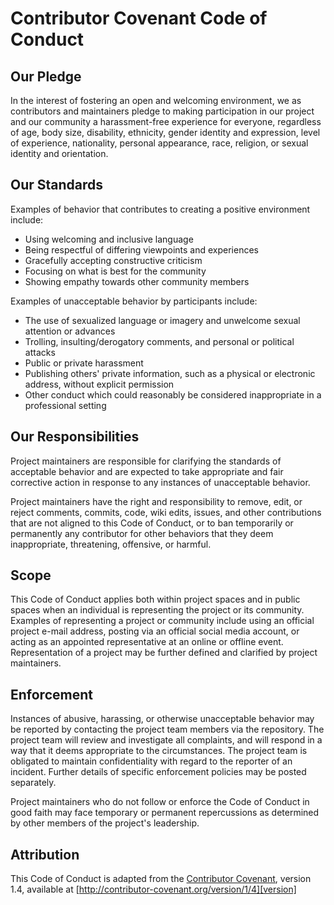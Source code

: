 # Contributor Covenant Code of Conduct

## Our Pledge

In the interest of fostering an open and welcoming environment, we as 
contributors and maintainers pledge to making participation in our project and 
our community a harassment-free experience for everyone, regardless of age, 
body size, disability, ethnicity, gender identity and expression, level of 
experience, nationality, personal appearance, race, religion, or sexual 
identity and orientation.

## Our Standards

Examples of behavior that contributes to creating a positive environment 
include:

* Using welcoming and inclusive language
* Being respectful of differing viewpoints and experiences
* Gracefully accepting constructive criticism
* Focusing on what is best for the community
* Showing empathy towards other community members

Examples of unacceptable behavior by participants include:

* The use of sexualized language or imagery and unwelcome sexual attention or 
advances
* Trolling, insulting/derogatory comments, and personal or political attacks
* Public or private harassment
* Publishing others' private information, such as a physical or electronic 
address, without explicit permission
* Other conduct which could reasonably be considered inappropriate in a 
professional setting

## Our Responsibilities

Project maintainers are responsible for clarifying the standards of acceptable 
behavior and are expected to take appropriate and fair corrective action in 
response to any instances of unacceptable behavior.

Project maintainers have the right and responsibility to remove, edit, or 
reject comments, commits, code, wiki edits, issues, and other contributions 
that are not aligned to this Code of Conduct, or to ban temporarily or 
permanently any contributor for other behaviors that they deem 
inappropriate, threatening, offensive, or harmful.

## Scope

This Code of Conduct applies both within project spaces and in public spaces 
when an individual is representing the project or its community. Examples of 
representing a project or community include using an official project e-mail 
address, posting via an official social media account, or acting as an 
appointed representative at an online or offline event. Representation of a 
project may be further defined and clarified by project maintainers.

## Enforcement

Instances of abusive, harassing, or otherwise unacceptable behavior may be 
reported by contacting the project team members via the repository. The project 
team will review and investigate all complaints, and will respond in a way 
that it deems appropriate to the circumstances. The project team is obligated 
to maintain confidentiality with regard to the reporter of an incident. 
Further details of specific enforcement policies may be posted separately.

Project maintainers who do not follow or enforce the Code of Conduct in good 
faith may face temporary or permanent repercussions as determined by other 
members of the project's leadership.

## Attribution

This Code of Conduct is adapted from the [Contributor Covenant][homepage], 
version 1.4, available at [http://contributor-covenant.org/version/1/4][version]

[homepage]: http://contributor-covenant.org
[version]: http://contributor-covenant.org/version/1/4/
